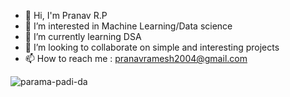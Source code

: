 - 👋 Hi, I'm Pranav R.P
- 👀 I’m interested in Machine Learning/Data science
- 🌱 I’m currently learning DSA
- 💞️ I’m looking to collaborate on simple and interesting projects
- 📫 How to reach me : pranavramesh2004@gmail.com


![parama-padi-da](https://user-images.githubusercontent.com/100747886/215261321-5d1c7628-30d4-4b8d-a29d-59854686f329.gif)


<!---
pranav-on-github/pranav-on-github is a ✨ special ✨ repository because its `README.md` (this file) appears on your GitHub profile.
You can click the Preview link to take a look at your changes.
--->

